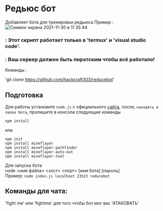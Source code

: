 # Редьюс бот
Добавляет бота для тренировки редьюса 
Пример :
![Снимок экрана 2021-11-30 в 11 35 44](https://user-images.githubusercontent.com/68101241/144060775-d568be30-66f9-4e54-b92d-20b695b40201.png)

### : Этот скрипт работает только в 'termux' и 'visual studio code'.

### : Ваш сервер должен быть пиратским чтобы всё работало!

Команды : 

'git clone https://github.com/hackcraft303/reducebot'

## Подготовка  
Для работы установите `node.js` с официального [сайта](https://nodejs.org/en/), после, `находясь в папке бота`, пропишите в консоли следующие команды  

`npm install`

или  

`npm init`  
`npm install mineflayer`  
`npm install mineflayer-pathfinder`  
`npm install mineflayer-auto-eat`  
`npm install mineflayer-tool`  
    
Для запуска бота  
node <имя файла> <хост> <порт> [имя бота] [пароль]  
Пример: `node index.js localhost 23523 reducebot`  

## Команды для чата:

'fight me' или 'fightme' для того чтобы бот мог вас 'АТАКОВАТЬ' 




